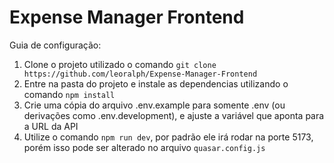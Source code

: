 # Expense Manager Frontend

Guia de configuração:

1. Clone o projeto utilizado o comando `git clone https://github.com/leoralph/Expense-Manager-Frontend`
2. Entre na pasta do projeto e instale as dependencias utilizando o comando `npm install`
3. Crie uma cópia do arquivo .env.example para somente .env (ou derivações como .env.development), e ajuste a variável que aponta para a URL da API
4. Utilize o comando `npm run dev`, por padrão ele irá rodar na porte 5173, porém isso pode ser alterado no arquivo `quasar.config.js`